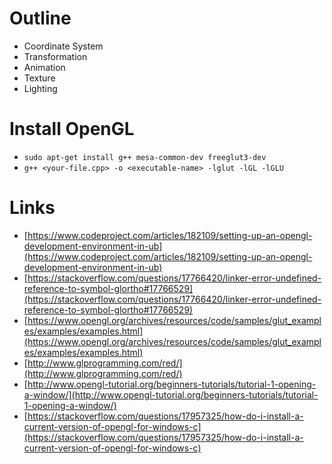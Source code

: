 # Outline
* Coordinate System
* Transformation
* Animation
* Texture
* Lighting

# Install OpenGL
* `sudo apt-get install g++ mesa-common-dev freeglut3-dev`
* `g++ <your-file.cpp> -o <executable-name> -lglut -lGL -lGLU`

# Links
* [https://www.codeproject.com/articles/182109/setting-up-an-opengl-development-environment-in-ub](https://www.codeproject.com/articles/182109/setting-up-an-opengl-development-environment-in-ub)
* [https://stackoverflow.com/questions/17766420/linker-error-undefined-reference-to-symbol-glortho#17766529](https://stackoverflow.com/questions/17766420/linker-error-undefined-reference-to-symbol-glortho#17766529)
* [https://www.opengl.org/archives/resources/code/samples/glut_examples/examples/examples.html](https://www.opengl.org/archives/resources/code/samples/glut_examples/examples/examples.html)
* [http://www.glprogramming.com/red/](http://www.glprogramming.com/red/)
* [http://www.opengl-tutorial.org/beginners-tutorials/tutorial-1-opening-a-window/](http://www.opengl-tutorial.org/beginners-tutorials/tutorial-1-opening-a-window/)
* [https://stackoverflow.com/questions/17957325/how-do-i-install-a-current-version-of-opengl-for-windows-c](https://stackoverflow.com/questions/17957325/how-do-i-install-a-current-version-of-opengl-for-windows-c)
